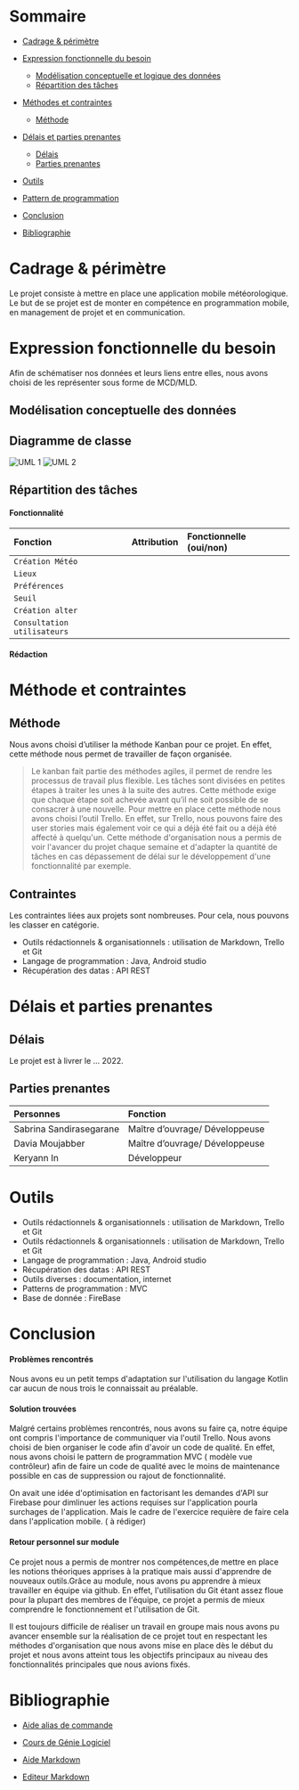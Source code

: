 # Sommaire 

- [Cadrage & périmètre](#cadrage--périmètre) 
     

- [Expression fonctionnelle du besoin](#expression-fonctionnelle-du-besoin)
  - [Modélisation conceptuelle et logique des données](#modélisation-conceptuelle-et-logique-des-données)  
  - [Répartition des tâches](#répartition-des-tâches)

- [Méthodes et contraintes ](#méthode-et-contraintes) 
  - [Méthode](#méthode)
- [Délais et parties prenantes ](#délais-et-parties-prenantes) 
   - [Délais](#délais)
   - [Parties prenantes](#parties-prenantes)
- [Outils](#outils)

- [Pattern de programmation](#pattern-de-programmation)

- [Conclusion](#conclusion)

- [Bibliographie ](#bibliographie)

# Cadrage & périmètre

Le projet consiste à mettre en place une application mobile météorologique. Le but de se projet est de monter en compétence en programmation mobile, en management de projet et en communication.

# Expression fonctionnelle du besoin

Afin de schématiser nos données et leurs liens entre elles, nous avons choisi de les représenter sous forme de MCD/MLD.

## Modélisation conceptuelle des données

## Diagramme de classe 

![UML 1](https://user-images.githubusercontent.com/57767498/194040310-571c23de-e4e3-4a62-8544-575856a602e4.jpg)
![UML 2](https://user-images.githubusercontent.com/57767498/194040311-2294cb36-adb2-459d-8f25-77fe931a4df4.jpg)

## Répartition des tâches

#### Fonctionnalité 
| Fonction                    | Attribution                                       | Fonctionnelle (oui/non) |
|:----------------------------| :-------------------------------------------------|:------------------------|
| `Création Météo`            |                                                   |                         |
| `Lieux`                     |                                                   |                         |
| `Préférences`               |                                                   |                         |
| `Seuil`                     |                                                   |                         |
| `Création alter`            |                                                   |                         |
| `Consultation utilisateurs` |                                                   |                         |


#### Rédaction

# Méthode et contraintes
## Méthode

Nous avons choisi d’utiliser la méthode Kanban pour ce projet. En effet, cette méthode nous permet de travailler de façon organisée. 

>Le kanban fait partie des méthodes agiles, il permet de rendre les processus de travail plus flexible. 
>Les tâches sont divisées en petites étapes à traiter les unes à la suite des autres.
>Cette méthode exige que chaque étape soit achevée avant qu’il ne soit possible de se consacrer à une nouvelle. 
Pour mettre en place cette méthode nous avons choisi l’outil Trello. 
En effet, sur Trello, nous pouvons faire des user stories mais également voir ce qui a déjà été fait ou a déjà été affecté à quelqu'un. Cette méthode d'organisation nous a permis de voir l'avancer du projet chaque semaine et d'adapter la quantité de tâches en cas dépassement de délai sur le développement d'une fonctionnalité par exemple.

## Contraintes
Les contraintes liées aux projets sont nombreuses. Pour cela, nous pouvons les classer en catégorie.  
- Outils rédactionnels & organisationnels  : utilisation de Markdown, Trello et Git 
- Langage de programmation : Java, Android studio
- Récupération des datas : API REST
# Délais et parties prenantes
## Délais 
Le projet est à livrer le ... 2022.
## Parties prenantes 
| Personnes                | Fonction                                        
| :----------------------- | :-----------------------------|
| Sabrina Sandirasegarane  | Maître d’ouvrage/ Développeuse|
| Davia Moujabber          | Maître d’ouvrage/ Développeuse|
| Keryann In               | Développeur                   |

# Outils
- Outils rédactionnels & organisationnels  : utilisation de Markdown, Trello et Git 
- Outils rédactionnels & organisationnels  : utilisation de Markdown, Trello et Git 
- Langage de programmation : Java, Android studio
- Récupération des datas : API REST
- Outils diverses : documentation, internet
- Patterns de programmation : MVC
- Base de donnée : FireBase



# Conclusion 

#### Problèmes rencontrés 
Nous avons eu un petit temps d'adaptation sur l'utilisation du langage Kotlin car aucun de nous trois le connaissait au préalable. 

#### Solution trouvées  
Malgré certains problèmes rencontrés, nous avons su faire ça, notre équipe  ont compris l'importance de communiquer via l'outil Trello. Nous avons choisi de bien organiser le code afin d'avoir un code de qualité. En effet, nous avons choisi le pattern de programmation MVC ( modèle vue contrôleur) afin de faire un code de qualité avec le moins de maintenance possible en cas de suppression ou rajout de fonctionnalité. 


On avait une idée d'optimisation en factorisant les demandes d'API sur Firebase pour dimlinuer les actions requises sur l'application pourla surchages de l'application. Mais le cadre de l'exercice requière de faire cela dans l'application mobile. ( à rédiger)

#### Retour personnel sur module 

Ce projet nous a permis de montrer nos compétences,de mettre en place les notions théoriques apprises à la pratique mais aussi d'apprendre de nouveaux outils.Grâce au module, nous avons pu apprendre à mieux travailler en équipe via github. En effet, l'utilisation du Git étant assez floue pour la plupart des membres de l'équipe, ce projet a permis de mieux comprendre le fonctionnement et l'utilisation de Git. 

Il est toujours difficile de réaliser un travail en groupe mais nous avons pu avancer ensemble sur la réalisation de ce projet tout en respectant les méthodes d'organisation que nous avons mise en place dès le début du projet et nous avons atteint tous les objectifs principaux au niveau des fonctionnalités principales que nous avions fixés. 

# Bibliographie 
- [Aide alias de commande](https://github.com/ViBiOh/dotfiles/blob/main/symlinks/gitconfig)

- [Cours de Génie Logiciel](l3miage.fr)
- [Aide Markdown](https://github.com/InseeFrLab/utilitR/blob/master/03_Fiches_thematiques/Fiche_rmarkdown.Rmd)
- [Editeur Markdown](readme.so)

